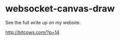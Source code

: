websocket-canvas-draw
=====================
See the full write up on my website.

http://bitcows.com/?p=14
